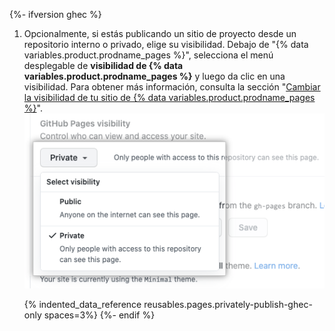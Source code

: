 {%- ifversion ghec %}
1. Opcionalmente, si estás publicando un sitio de proyecto desde un repositorio interno o privado, elige su visibilidad. Debajo de "{% data variables.product.prodname_pages %}", selecciona el menú desplegable de **visibilidad de {% data variables.product.prodname_pages %}** y luego da clic en una visibilidad. Para obtener más información, consulta la sección "[Cambiar la visibilidad de tu sitio de {% data variables.product.prodname_pages %}](/pages/getting-started-with-github-pages/changing-the-visibility-of-your-github-pages-site)". ![Menú desplegable para seleccionar la visibilidad de tu sitio](/assets/images/help/pages/public-or-private-visibility.png)

   {% indented_data_reference reusables.pages.privately-publish-ghec-only spaces=3%}
{%- endif %}
